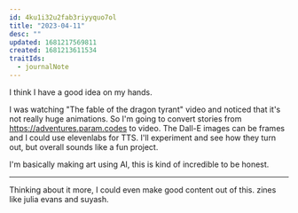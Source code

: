 ```yaml
---
id: 4ku1i32u2fab3riyyquo7ol
title: "2023-04-11"
desc: ""
updated: 1681217569811
created: 1681213611534
traitIds:
  - journalNote
---
```


I think I have a good idea on my hands.

I was watching "The fable of the dragon tyrant" video and noticed that
it's not really huge animations. So I'm going to convert stories
from https://adventures.param.codes to video. The Dall-E images
can be frames and I could use elevenlabs for TTS. I'll
experiment and see how they turn out, but overall sounds like a fun
project.

I'm basically making art using AI, this is kind of incredible to be
honest.

---

Thinking about it more, I could even make good content out of this.
zines like julia evans and suyash.
